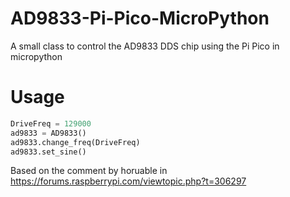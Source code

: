 # AD9833-Pi-Pico-MicroPython

A small class to control the AD9833 DDS chip using the Pi Pico in micropython

# Usage 
```Python
DriveFreq = 129000
ad9833 = AD9833()
ad9833.change_freq(DriveFreq)
ad9833.set_sine()
```


Based on the comment by horuable in https://forums.raspberrypi.com/viewtopic.php?t=306297